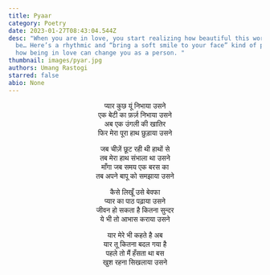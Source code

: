 ```yaml
---
title: Pyaar
category: Poetry
date: 2023-01-27T08:43:04.544Z
desc: "When you are in love, you start realizing how beautiful this world can
  be… Here’s a rhythmic and “bring a soft smile to your face” kind of poem about
  how being in love can change you as a person. "
thumbnail: images/pyar.jpg
authors: Umang Rastogi
starred: false
abio: None
---
```

<p style="text-align: center;align:center;">
प्यार कुछ यूं निभाया उसने <br>
एक बेटी का फ़र्ज़ निभाया उसने <br>
अब एक उंगली की खातिर <br>
फिर मेरा पूरा हाथ छुड़ाया उसने <br>
</p>
<p style="text-align: center;align:center;">
जब चीज़ें छूट रही थी हाथों से <br>
तब मेरा हाथ संभाला था उसने <br>
माँगा जब समय एक बरस का <br>
तब अपने बापू को समझाया उसने <br>
</p>
<p style="text-align: center;align:center;">
कैसे लिखूँ उसे बेवफा <br>
प्यार का पाठ पढ़ाया उसने <br>
जीवन हो सकता है कितना सुन्दर <br>
ये भी तो आभास कराया उसने <br>
</p>
<p style="text-align: center;align:center;">
यार मेरे भी कहते है अब <br>
यार तू कितना बदल गया है <br>
पहले तो मैं हँसता था बस <br>
खुश रहना सिखलाया उसने <br>
</p>

